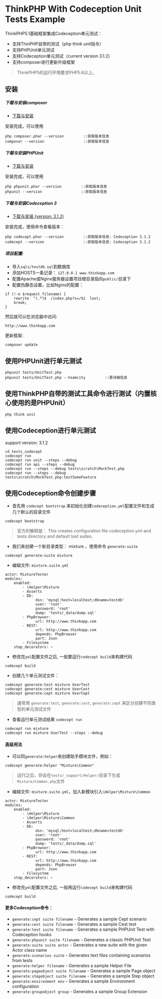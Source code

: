 ThinkPHP With Codeception Unit Tests Example
===============


ThinkPHP5.1基础框架集成Codeception单元测试：

 + 支持ThinPHP自带的测试（php think unit指令）
 + 支持PHPUnit单元测试
 + 支持Codeception单元测试（current version 3.1.2）
 + 支持composer进行更新升级框架


> ThinkPHP5的运行环境要求PHP5.6以上。

## 安装

##### 下载与安装composer

+ [下载与安装](https://getcomposer.org/download/)

安装完成，可以使用

~~~
php composer.phar --version         ::获取版本信息
composer --version                  ::获取版本信息
~~~

##### 下载与安装PHPUnit 

+ [下载与安装](https://phpunit.de/getting-started/phpunit-8.html)

安装完成，可以使用

~~~
php phpunit.phar --version         ::获取版本信息
phpunit --version                  ::获取版本信息
~~~

##### 下载与安装Codeception 3

+ [下载与安装 (version: 3.1.2)](https://codeception.com/builds)

安装完成，使用命令查看版本：

~~~
php codecept.phar --version         ::获取版本信息: Codeception 3.1.2
codecept --version                  ::获取版本信息: Codeception 3.1.2
~~~

##### 项目配置:

+ 导入`sqls/testdb.sql`到数据库
+ 添加HOSTS一条记录： `127.0.0.1 www.thinkapp.com`
+ 配置Apache或Nginx服务器设置项目根目录指向`public/`目录下
+ 配置伪静态设置，比如Nginx的配置：

~~~
if (!-e $request_filename) {
	rewrite  ^(.*)$  /index.php?s=/$1  last;
	break;
}
~~~

然后就可以在浏览器中访问:
~~~
http://www.thinkapp.com
~~~

更新框架:
~~~
composer update
~~~


## 使用PHPUnit进行单元测试

~~~
phpunit tests/UnitTest.php
phpunit tests/UnitTest.php --teamcity         ::更详细信息
~~~

## 使用ThinkPHP自带的测试工具命令进行测试（内置核心使用的是PHPUnit）

~~~
php think unit
~~~

## 使用Codeception进行单元测试

support version: 3.1.2

~~~
cd tests_codecept
codecept run
codecept run unit --steps --debug
codecept run api --steps --debug
codecept run --steps --debug tests\scratch\MockTest.php
codecept run --steps --debug tests\scratch\MockTest.php:testSomeFeature
~~~

## 使用Codeception命令创建步骤

+ 首先用 `codecept bootstrap` 来初始化创建`codeception.yml`配置文件和生成几个默认的目录文件

~~~
codecept bootstrap
~~~

> 官方的解释是： This creates configuration file codeception.yml and tests directory and default test suites.

+ 我们来创建一个新目录类型： mixture ，使用命令 `generate:suite`

~~~
codecept generate:suite mixture
~~~

+ 编辑文件: `mixture.suite.yml`

~~~
actor: MixtureTester
modules:
    enabled:
        - \Helper\Mixture
        - Asserts
        - Db:
              dsn: 'mysql:host=localhost;dbname=testdb'
              user: 'root'
              password: 'root'
              dump: 'tests/_data/dump.sql'
        - PhpBrowser:
              url: http://www.thinkapp.com
        - REST:
              url: http://www.thinkapp.com
              depends: PhpBrowser
              part: Json
        - Filesystem
    step_decorators: ~
~~~

+ 修改完`yml`配置文件之后, 一般要运行`codecept build`来构建代码

~~~
codecept build
~~~

+ 创建几个单元测试文件：

~~~
codecept generate:test mixture UserTest
codecept generate:cest mixture UserCest
codecept generate:cept mixture UserCept
~~~

> 通常用 `generate:test`, `generate:cest`, `generate:cept` 来区分创建不同类型的单元测试文件

+ 查看运行单元测试结果 `codecept run`

~~~
codecept run mixture
codecept run mixture UserTest --steps --debug
~~~

#### 高级用法

+ 可以同`generate:helper`来创建助手模块文件，例如：

~~~
codecept generate:helper "Mixture\Common"
~~~

> 运行之后，将会在`tests/_support/Helper/`目录下生成`Mixture/Common.php`文件

+ 编辑文件: `mixture.suite.yml`，加入新模块引入`\Helper\Mixture\Common`

~~~
actor: MixtureTester
modules:
    enabled:
        - \Helper\Mixture
        - \Helper\Mixture\Common
        - Asserts
        - Db:
              dsn: 'mysql:host=localhost;dbname=testdb'
              user: 'root'
              password: 'root'
              dump: 'tests/_data/dump.sql'
        - PhpBrowser:
              url: http://www.thinkapp.com
        - REST:
              url: http://www.thinkapp.com
              depends: PhpBrowser
              part: Json
        - Filesystem
    step_decorators: ~
~~~

+ 修改完`yml`配置文件之后, 一般再运行`codecept build`来构建代码

~~~
codecept build
~~~

#### 更多Codeception命令：

* `generate:cept suite filename` - Generates a sample Cept scenario
* `generate:cest suite filename` - Generates a sample Cest test
* `generate:test suite filename` - Generates a sample PHPUnit Test with Codeception hooks
* `generate:phpunit suite filename` - Generates a classic PHPUnit Test
* `generate:suite suite actor` - Generates a new suite with the given Actor class name
* `generate:scenarios suite` - Generates text files containing scenarios from tests
* `generate:helper filename` - Generates a sample Helper File
* `generate:pageobject suite filename` - Generates a sample Page object
* `generate:stepobject suite filename` - Generates a sample Step object
* `generate:environment env` - Generates a sample Environment configuration
* `generate:groupobject group` - Generates a sample Group Extension
